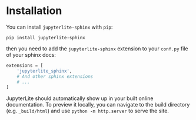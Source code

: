# Installation

You can install `jupyterlite-sphinx` with `pip`:

```
pip install jupyterlite-sphinx
```

then you need to add the `jupyterlite-sphinx` extension to your `conf.py` file of your sphinx docs:

```python
extensions = [
    'jupyterlite_sphinx',
    # And other sphinx extensions
    # ...
]
```

JupyterLite should automatically show up in your built online documentation. To preview it locally, you can navigate to the build directory (e.g. `_build/html`) and use `python -m http.server` to serve the site.
